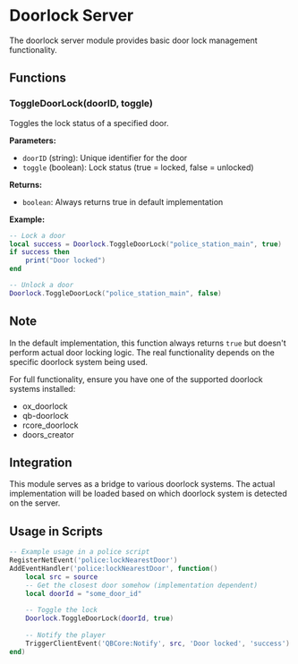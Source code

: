 # Doorlock Server

The doorlock server module provides basic door lock management functionality.

## Functions

### ToggleDoorLock(doorID, toggle)

Toggles the lock status of a specified door.

**Parameters:**
- `doorID` (string): Unique identifier for the door
- `toggle` (boolean): Lock status (true = locked, false = unlocked)

**Returns:**
- `boolean`: Always returns true in default implementation

**Example:**
```lua
-- Lock a door
local success = Doorlock.ToggleDoorLock("police_station_main", true)
if success then
    print("Door locked")
end

-- Unlock a door
Doorlock.ToggleDoorLock("police_station_main", false)
```

## Note

In the default implementation, this function always returns `true` but doesn't perform actual door locking logic. The real functionality depends on the specific doorlock system being used.

For full functionality, ensure you have one of the supported doorlock systems installed:
- ox_doorlock
- qb-doorlock
- rcore_doorlock  
- doors_creator

## Integration

This module serves as a bridge to various doorlock systems. The actual implementation will be loaded based on which doorlock system is detected on the server.

## Usage in Scripts

```lua
-- Example usage in a police script
RegisterNetEvent('police:lockNearestDoor')
AddEventHandler('police:lockNearestDoor', function()
    local src = source
    -- Get the closest door somehow (implementation dependent)
    local doorId = "some_door_id"
    
    -- Toggle the lock
    Doorlock.ToggleDoorLock(doorId, true)
    
    -- Notify the player
    TriggerClientEvent('QBCore:Notify', src, 'Door locked', 'success')
end)
```

